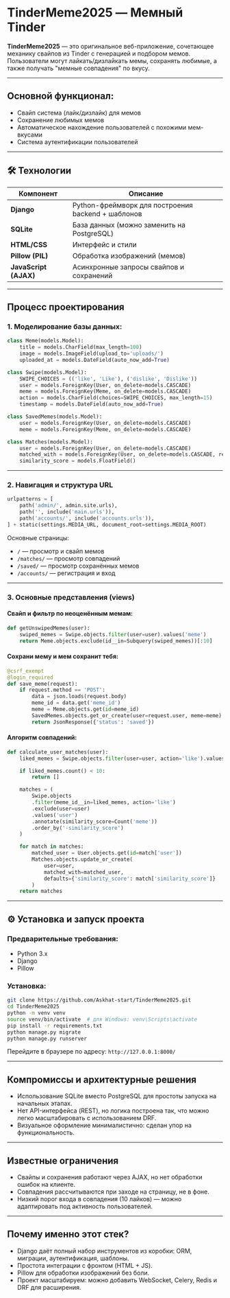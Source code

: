# TinderMeme2025 — Мемный Tinder

**TinderMeme2025** — это оригинальное веб-приложение, сочетающее механику свайпов из Tinder с генерацией и подбором мемов. Пользователи могут лайкать/дизлайкать мемы, сохранять любимые, а также получать "мемные совпадения" по вкусу.

---

##  Основной функционал:
- Свайп система (лайк/дизлайк) для мемов
- Сохранение любимых мемов
- Автоматическое нахождение пользователей с похожими мем-вкусами
- Система аутентификации пользователей

---

## 🛠 Технологии

| Компонент        | Описание                                       |
|------------------|------------------------------------------------|
| **Django**       | Python-фреймворк для построения backend + шаблонов |
| **SQLite**       | База данных (можно заменить на PostgreSQL)     |
| **HTML/CSS**     | Интерфейс и стили                               |
| **Pillow (PIL)** | Обработка изображений (мемов)                  |
| **JavaScript (AJAX)** | Асинхронные запросы свайпов и сохранений  |

---

##  Процесс проектирования

### 1. Моделирование базы данных:

```python
class Meme(models.Model):
    title = models.CharField(max_length=100)
    image = models.ImageField(upload_to='uploads/')
    uploaded_at = models.DateField(auto_now_add=True)
````

```python
class Swipe(models.Model):
    SWIPE_CHOICES = (('like', 'Like'), ('dislike', 'Dislike'))
    user = models.ForeignKey(User, on_delete=models.CASCADE)
    meme = models.ForeignKey(Meme, on_delete=models.CASCADE)
    action = models.CharField(choices=SWIPE_CHOICES, max_length=15)
    timestamp = models.DateField(auto_now_add=True)
```

```python
class SavedMemes(models.Model):
    user = models.ForeignKey(User, on_delete=models.CASCADE)
    meme = models.ForeignKey(Meme, on_delete=models.CASCADE)
```

```python
class Matches(models.Model):
    user = models.ForeignKey(User, on_delete=models.CASCADE)
    matched_with = models.ForeignKey(User, on_delete=models.CASCADE, related_name="matched_by")
    similarity_score = models.FloatField()
```

---

### 2. Навигация и структура URL

```python
urlpatterns = [
    path('admin/', admin.site.urls),
    path('', include('main.urls')),
    path('accounts/', include('accounts.urls')),
] + static(settings.MEDIA_URL, document_root=settings.MEDIA_ROOT)
```

Основные страницы:

* `/` — просмотр и свайп мемов
* `/matches/` — просмотр совпадений
* `/saved/` — просмотр сохранённых мемов
* `/accounts/` — регистрация и вход

---

### 3. Основные представления (views)

#### Свайп и фильтр по неоценённым мемам:

```python
def getUnswipedMemes(user):
    swiped_memes = Swipe.objects.filter(user=user).values('meme')
    return Meme.objects.exclude(id__in=Subquery(swiped_memes))[:10]
```

#### Сохрани мему и мем сохранит тебя:

```python
@csrf_exempt
@login_required
def save_meme(request):
    if request.method == 'POST':
        data = json.loads(request.body)
        meme_id = data.get('meme_id')
        meme = Meme.objects.get(id=meme_id)
        SavedMemes.objects.get_or_create(user=request.user, meme=meme)
        return JsonResponse({'status': 'saved'})
```

#### Алгоритм совпадений:

```python
def calculate_user_matches(user):
    liked_memes = Swipe.objects.filter(user=user, action='like').values_list('meme_id', flat=True)

    if liked_memes.count() < 10:
        return []

    matches = (
        Swipe.objects
        .filter(meme_id__in=liked_memes, action='like')
        .exclude(user=user)
        .values('user')
        .annotate(similarity_score=Count('meme'))
        .order_by('-similarity_score')
    )

    for match in matches:
        matched_user = User.objects.get(id=match['user'])
        Matches.objects.update_or_create(
            user=user,
            matched_with=matched_user,
            defaults={'similarity_score': match['similarity_score']}
        )
    return matches
```

---

## ⚙️ Установка и запуск проекта

### Предварительные требования:

* Python 3.x
* Django
* Pillow

### Установка:

```bash
git clone https://github.com/Askhat-start/TinderMeme2025.git
cd TinderMeme2025
python -m venv venv
source venv/bin/activate  # для Windows: venv\Scripts\activate
pip install -r requirements.txt
python manage.py migrate
python manage.py runserver
```

Перейдите в браузере по адресу: `http://127.0.0.1:8000/`

---

##  Компромиссы и архитектурные решения

* Использование SQLite вместо PostgreSQL для простоты запуска на начальных этапах.
* Нет API-интерфейса (REST), но логика построена так, что можно легко масштабировать с использованием DRF.
* Визуальное оформление минималистично: сделан упор на функциональность.

---

##  Известные ограничения

* Свайпы и сохранения работают через AJAX, но нет обработки ошибок на клиенте.
* Совпадения рассчитываются при заходе на страницу, не в фоне.
* Низкий порог входа в совпадения (10 лайков) — можно адаптировать под активность пользователей.

---

##  Почему именно этот стек?

* Django даёт полный набор инструментов из коробки: ORM, миграции, аутентификация, шаблоны.
* Простота интеграции с фронтом (HTML + JS).
* Pillow для обработки изображений без боли.
* Проект масштабируем: можно добавить WebSocket, Celery, Redis и DRF для расширения.

